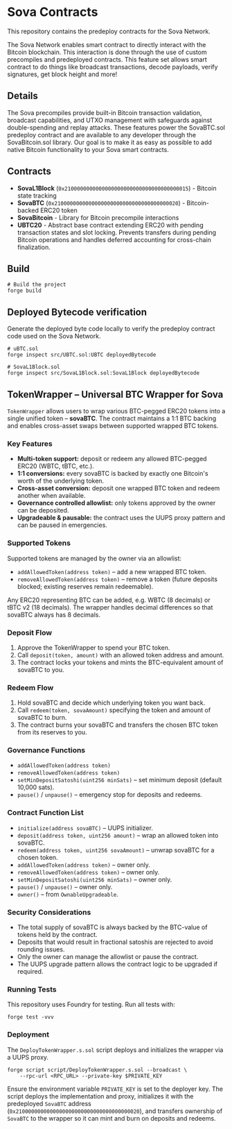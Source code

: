 # Sova Contracts

This repository contains the predeploy contracts for the Sova Network.

The Sova Network enables smart contract to directly interact with the Bitcoin blockchain. This interaction is done through the use of custom precompiles and predeployed contracts. This feature set allows smart contract to do things like broadcast transactions, decode payloads, verify signatures, get block height and more!

## Details

The Sova precompiles provide built-in Bitcoin transaction validation, broadcast capabilities, and UTXO management with safeguards against double-spending and replay attacks. These features power the SovaBTC.sol predeploy contract and are available to any developer through the SovaBitcoin.sol library. Our goal is to make it as easy as possible to add native Bitcoin functionality to your Sova smart contracts.

## Contracts
- **SovaL1Block** (`0x2100000000000000000000000000000000000015`) - Bitcoin state tracking
- **SovaBTC** (`0x2100000000000000000000000000000000000020`) - Bitcoin-backed ERC20 token
- **SovaBitcoin** - Library for Bitcoin precompile interactions
- **UBTC20** - Abstract base contract extending ERC20 with pending transaction states and slot locking. Prevents transfers during pending Bitcoin operations and handles deferred accounting for cross-chain finalization.

## Build

```shell
# Build the project
forge build
```

## Deployed Bytecode verification

Generate the deployed byte code locally to verify the predeploy contract code used on the Sova Network.

```shell
# uBTC.sol
forge inspect src/UBTC.sol:UBTC deployedBytecode

# SovaL1Block.sol
forge inspect src/SovaL1Block.sol:SovaL1Block deployedBytecode
```

## TokenWrapper – Universal BTC Wrapper for Sova

`TokenWrapper` allows users to wrap various BTC-pegged ERC20 tokens into a single unified token – **sovaBTC**. The contract maintains a 1:1 BTC backing and enables cross-asset swaps between supported wrapped BTC tokens.

### Key Features
- **Multi-token support:** deposit or redeem any allowed BTC-pegged ERC20 (WBTC, tBTC, etc.).
- **1:1 conversions:** every sovaBTC is backed by exactly one Bitcoin's worth of the underlying token.
- **Cross-asset conversion:** deposit one wrapped BTC token and redeem another when available.
- **Governance controlled allowlist:** only tokens approved by the owner can be deposited.
- **Upgradeable & pausable:** the contract uses the UUPS proxy pattern and can be paused in emergencies.

### Supported Tokens
Supported tokens are managed by the owner via an allowlist:
- `addAllowedToken(address token)` – add a new wrapped BTC token.
- `removeAllowedToken(address token)` – remove a token (future deposits blocked; existing reserves remain redeemable).

Any ERC20 representing BTC can be added, e.g. WBTC (8 decimals) or tBTC v2 (18 decimals). The wrapper handles decimal differences so that sovaBTC always has 8 decimals.

### Deposit Flow
1. Approve the TokenWrapper to spend your BTC token.
2. Call `deposit(token, amount)` with an allowed token address and amount.
3. The contract locks your tokens and mints the BTC-equivalent amount of sovaBTC to you.

### Redeem Flow
1. Hold sovaBTC and decide which underlying token you want back.
2. Call `redeem(token, sovaAmount)` specifying the token and amount of sovaBTC to burn.
3. The contract burns your sovaBTC and transfers the chosen BTC token from its reserves to you.

### Governance Functions
- `addAllowedToken(address token)`
- `removeAllowedToken(address token)`
- `setMinDepositSatoshi(uint256 minSats)` – set minimum deposit (default 10,000 sats).
- `pause()` / `unpause()` – emergency stop for deposits and redeems.

### Contract Function List
- `initialize(address sovaBTC)` – UUPS initializer.
- `deposit(address token, uint256 amount)` – wrap an allowed token into sovaBTC.
- `redeem(address token, uint256 sovaAmount)` – unwrap sovaBTC for a chosen token.
- `addAllowedToken(address token)` – owner only.
- `removeAllowedToken(address token)` – owner only.
- `setMinDepositSatoshi(uint256 minSats)` – owner only.
- `pause()` / `unpause()` – owner only.
- `owner()` – from `OwnableUpgradeable`.

### Security Considerations
- The total supply of sovaBTC is always backed by the BTC-value of tokens held by the contract.
- Deposits that would result in fractional satoshis are rejected to avoid rounding issues.
- Only the owner can manage the allowlist or pause the contract.
- The UUPS upgrade pattern allows the contract logic to be upgraded if required.

### Running Tests
This repository uses Foundry for testing. Run all tests with:

```shell
forge test -vvv
```

### Deployment
The `DeployTokenWrapper.s.sol` script deploys and initializes the wrapper via a UUPS proxy.

```shell
forge script script/DeployTokenWrapper.s.sol --broadcast \
    --rpc-url <RPC_URL> --private-key $PRIVATE_KEY
```

Ensure the environment variable `PRIVATE_KEY` is set to the deployer key. The script deploys the implementation and proxy, initializes it with the predeployed `SovaBTC` address (`0x2100000000000000000000000000000000000020`), and transfers ownership of `SovaBTC` to the wrapper so it can mint and burn on deposits and redeems.
